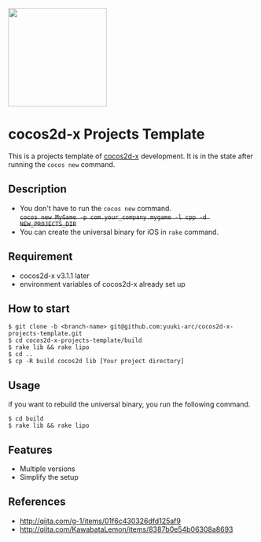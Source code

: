 <img src="http://www.cocos2d-x.org/attachments/801/cocos2dx_portrait.png" width=200>

cocos2d-x Projects Template
=============

This is a projects template of [cocos2d-x](http://cocos2d-x.org/) development.
It is in the state after running the `cocos new` command.

## Description

- You don't have to run the `cocos new` command.  
  <del>`cocos new MyGame -p com.your_company.mygame -l cpp -d NEW_PROJECTS_DIR`</del>
- You can create the universal binary for iOS in `rake` command.  

## Requirement

- cocos2d-x v3.1.1 later
- environment variables of cocos2d-x already set up

## How to start

```shell
$ git clone -b <branch-name> git@github.com:yuuki-arc/cocos2d-x-projects-template.git
$ cd cocos2d-x-projects-template/build
$ rake lib && rake lipo
$ cd .. 
$ cp -R build cocos2d lib [Your project directory]
```

## Usage

if you want to rebuild the universal binary, you run the following command.

```shell
$ cd build
$ rake lib && rake lipo
```

## Features

- Multiple versions
- Simplify the setup

## References
- http://qiita.com/g-1/items/01f6c430326dfd125af9
- http://qiita.com/KawabataLemon/items/8387b0e54b06308a8693
